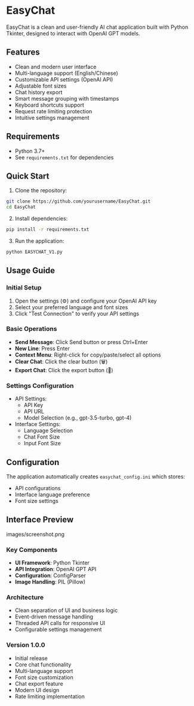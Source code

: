 # EasyChat
EasyChat is a clean and user-friendly AI chat application built with Python Tkinter, designed to interact with OpenAI GPT models.

## Features

- Clean and modern user interface
- Multi-language support (English/Chinese)
- Customizable API settings (OpenAI API)
- Adjustable font sizes
- Chat history export
- Smart message grouping with timestamps
- Keyboard shortcuts support
- Request rate limiting protection
- Intuitive settings management

## Requirements

- Python 3.7+
- See `requirements.txt` for dependencies

## Quick Start

1. Clone the repository:
```bash
git clone https://github.com/yourusername/EasyChat.git
cd EasyChat
```

2. Install dependencies:
```bash
pip install -r requirements.txt
```

3. Run the application:
```bash
python EASYCHAT_V1.py
```

## Usage Guide

### Initial Setup
1. Open the settings (⚙) and configure your OpenAI API key
2. Select your preferred language and font sizes
3. Click "Test Connection" to verify your API settings

### Basic Operations
- **Send Message**: Click Send button or press Ctrl+Enter
- **New Line**: Press Enter
- **Context Menu**: Right-click for copy/paste/select all options
- **Clear Chat**: Click the clear button (🗑)
- **Export Chat**: Click the export button (📁)

### Settings Configuration
- API Settings:
  - API Key
  - API URL
  - Model Selection (e.g., gpt-3.5-turbo, gpt-4)
- Interface Settings:
  - Language Selection
  - Chat Font Size
  - Input Font Size

## Configuration

The application automatically creates `easychat_config.ini` which stores:
- API configurations
- Interface language preference
- Font size settings

## Interface Preview

images/screenshot.png


### Key Components
- **UI Framework**: Python Tkinter
- **API Integration**: OpenAI GPT API
- **Configuration**: ConfigParser
- **Image Handling**: PIL (Pillow)

### Architecture
- Clean separation of UI and business logic
- Event-driven message handling
- Threaded API calls for responsive UI
- Configurable settings management

### Version 1.0.0
- Initial release
- Core chat functionality
- Multi-language support
- Font size customization
- Chat export feature
- Modern UI design
- Rate limiting implementation

